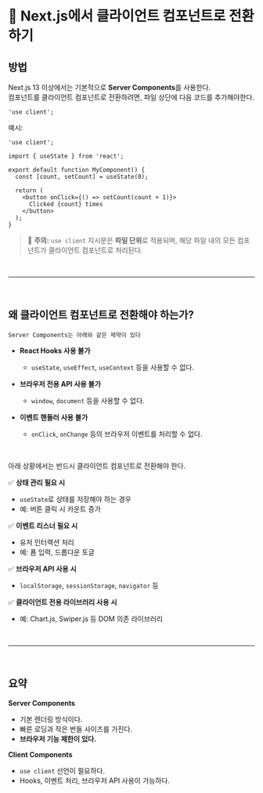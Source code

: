 # 📘 Next.js에서 클라이언트 컴포넌트로 전환하기

## 방법

Next.js 13 이상에서는 기본적으로 **Server Components**를 사용한다.  
컴포넌트를 클라이언트 컴포넌트로 전환하려면, 파일 상단에 다음 코드를 추가해야한다.

```tsx
'use client';
```

예시:

```tsx
'use client';

import { useState } from 'react';

export default function MyComponent() {
  const [count, setCount] = useState(0);

  return (
    <button onClick={() => setCount(count + 1)}>
      Clicked {count} times
    </button>
  );
}
```

> 🔸 **주의:** `use client` 지시문은 **파일 단위**로 적용되며, 해당 파일 내의 모든 컴포넌트가 클라이언트 컴포넌트로 처리된다.

<br/>

---

<br/>

## 왜 클라이언트 컴포넌트로 전환해야 하는가?

~~~
Server Components는 아래와 같은 제약이 있다
~~~

* **React Hooks 사용 불가**

  * `useState`, `useEffect`, `useContext` 등을 사용할 수 없다.
* **브라우저 전용 API 사용 불가**

  * `window`, `document` 등을 사용할 수 없다.
* **이벤트 핸들러 사용 불가**

  * `onClick`, `onChange` 등의 브라우저 이벤트를 처리할 수 없다.

<br/>

아래 상황에서는 반드시 클라이언트 컴포넌트로 전환해야 한다.

✅ **상태 관리 필요 시**

* `useState`로 상태를 저장해야 하는 경우
* 예: 버튼 클릭 시 카운트 증가

✅ **이벤트 리스너 필요 시**

* 유저 인터랙션 처리
* 예: 폼 입력, 드롭다운 토글

✅ **브라우저 API 사용 시**

* `localStorage`, `sessionStorage`, `navigator` 등

✅ **클라이언트 전용 라이브러리 사용 시**

* 예: Chart.js, Swiper.js 등 DOM 의존 라이브러리

<br/>

---

<br/>

## 요약

**Server Components**

* 기본 렌더링 방식이다.
* 빠른 로딩과 작은 번들 사이즈를 가진다.
* **브라우저 기능 제한이 있다.**

**Client Components**

* `use client` 선언이 필요하다.
* Hooks, 이벤트 처리, 브라우저 API 사용이 가능하다.
